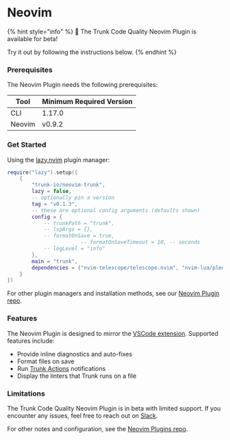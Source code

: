# Neovim

{% hint style="info" %}
📘 The Trunk Code Quality Neovim Plugin is available for beta!

Try it out by following the instructions below.
{% endhint %}

### Prerequisites

The Neovim Plugin needs the following prerequisites:

| Tool   | Minimum Required Version |
| ------ | ------------------------ |
| CLI    | 1.17.0                   |
| Neovim | v0.9.2                   |

### Get Started

Using the [lazy.nvim](https://github.com/folke/lazy.nvim#readme) plugin manager:

```lua
require("lazy").setup({
	{
		"trunk-io/neovim-trunk",
		lazy = false,
		-- optionally pin a version
		tag = "v0.1.3",
		-- these are optional config arguments (defaults shown)
		config = {
			-- trunkPath = "trunk",
			-- lspArgs = {},
			-- formatOnSave = true,
                        -- formatOnSaveTimeout = 10, -- seconds
			-- logLevel = "info"
		},
		main = "trunk",
		dependencies = {"nvim-telescope/telescope.nvim", "nvim-lua/plenary.nvim"}
	}
})
```

For other plugin managers and installation methods, see our [Neovim Plugin repo](https://github.com/trunk-io/neovim-trunk#installation).

### Features

The Neovim Plugin is designed to mirror the [VSCode extension](vscode.md). Supported features include:

* Provide inline diagnostics and auto-fixes
* Format files on save
* Run [Trunk Actions](../../cli/getting-started/actions/) notifications
* Display the linters that Trunk runs on a file

### Limitations

The Trunk Code Quality Neovim Plugin is in beta with limited support. If you encounter any issues, feel free to reach out on [Slack](https://slack.trunk.io).

For other notes and configuration, see the [Neovim Plugins repo](https://github.com/trunk-io/neovim-trunk#trunk-check-neovim-plugin).

